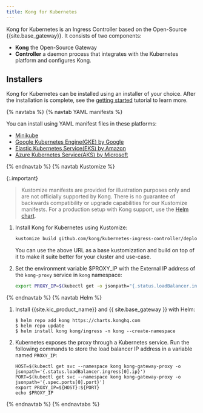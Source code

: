```yaml
---
title: Kong for Kubernetes
---
```


Kong for Kubernetes is an Ingress Controller based on the
Open-Source {{site.base_gateway}}. It consists of two components:

- **Kong** the Open-Source Gateway
- **Controller** a daemon process that integrates with the Kubernetes platform and configures Kong.

## Installers

Kong for Kubernetes can be installed using an installer of
your choice. After the installation is complete, see the [getting started](/kubernetes-ingress-controller/{{page.kong_version}}/guides/getting-started) tutorial to learn more.

{% navtabs %}
{% navtab YAML manifests %}

You can install using YAML manifest files in these platforms:

- [Minikube](/kubernetes-ingress-controller/{{page.kong_version}}/deployment/minikube/)
- [Google Kubernetes Engine(GKE) by Google](/kubernetes-ingress-controller/{{page.kong_version}}/deployment/gke/)
- [Elastic Kubernetes Service(EKS) by Amazon](/kubernetes-ingress-controller/{{page.kong_version}}/deployment/eks/)
- [Azure Kubernetes Service(AKS) by Microsoft](/kubernetes-ingress-controller/{{page.kong_version}}/deployment/aks/)

{% endnavtab %}
{% navtab Kustomize %}

{:.important}
> Kustomize manifests are provided for illustration purposes only and are not officially supported by Kong.
There is no guarantee of backwards compatibility or upgrade capabilities for our Kustomize manifests.
For a production setup with Kong support, use the [Helm chart](https://github.com/kong/charts).

1. Install Kong for Kubernetes using Kustomize:

    ```bash
    kustomize build github.com/kong/kubernetes-ingress-controller/deploy/manifests/base
    ```
    You can use the above URL as a base kustomization and build on top of it
    to make it suite better for your cluster and use-case.
1. Set the environment variable $PROXY_IP with the External IP address of the `kong-proxy` service in `kong` namespace:

    ```bash
    export PROXY_IP=$(kubectl get -o jsonpath="{.status.loadBalancer.ingress[0].ip}" service -n kong kong-proxy)
    ```
{% endnavtab %}
{% navtab Helm %}

1. Install {{site.kic_product_name}} and {{ site.base_gateway }} with Helm:

    ```
    $ helm repo add kong https://charts.konghq.com
    $ helm repo update
    $ helm install kong kong/ingress -n kong --create-namespace
    ```
1. Kubernetes exposes the proxy through a Kubernetes service. Run the following commands to store the load balancer IP address in a variable named `PROXY_IP`:

    ```
    HOST=$(kubectl get svc --namespace kong kong-gateway-proxy -o jsonpath='{.status.loadBalancer.ingress[0].ip}')
    PORT=$(kubectl get svc --namespace kong kong-gateway-proxy -o jsonpath='{.spec.ports[0].port}')
    export PROXY_IP=${HOST}:${PORT}
    echo $PROXY_IP   
    ```
{% endnavtab %}
{% endnavtabs %}
